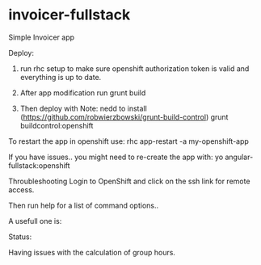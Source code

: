 invoicer-fullstack
==================

Simple Invoicer app

Deploy:

1) run rhc setup to make sure openshift authorization token is valid and
everything is up to date.

2) After app modification run
	grunt build

3) Then deploy with
 Note: nedd to install (https://github.com/robwierzbowski/grunt-build-control)
	grunt buildcontrol:openshift


To restart the app in openshift use:
rhc app-restart -a my-openshift-app

If you have issues.. you might need to re-create the app with:
 yo angular-fullstack:openshift

Throubleshooting
Login to OpenShift and click on the ssh link for remote access.

Then run help for a list of command options..

A usefull one is:


Status:

Having issues with the calculation of group hours.

